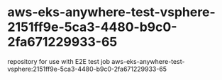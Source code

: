# aws-eks-anywhere-test-vsphere-2151ff9e-5ca3-4480-b9c0-2fa671229933-65
repository for use with E2E test job aws-eks-anywhere-test-vsphere:2151ff9e-5ca3-4480-b9c0-2fa671229933-65
